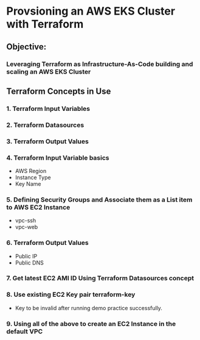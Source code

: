 # Provsioning an AWS EKS Cluster with Terraform

## Objective: 
### Leveraging Terraform as Infrastructure-As-Code building and scaling an AWS EKS Cluster


## Terraform Concepts in Use

### 1. Terraform Input Variables
### 2. Terraform Datasources
### 3. Terraform Output Values

### 4. Terraform Input Variable basics
-    AWS Region
-    Instance Type
-    Key Name
### 5. Defining Security Groups and Associate them as a List item to AWS EC2 Instance
-    vpc-ssh
-    vpc-web
### 6. Terraform Output Values
-    Public IP
-    Public DNS
### 7. Get latest EC2 AMI ID Using Terraform Datasources concept
### 8. Use existing EC2 Key pair terraform-key
- Key to be invalid after running demo practice successfully.

### 9. Using all of the above to create an EC2 Instance in the default VPC
